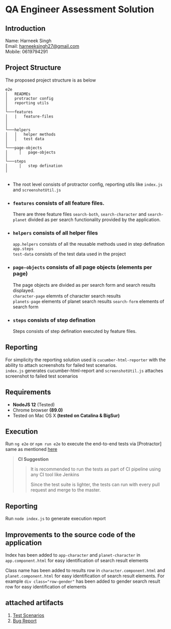 # QA Engineer Assessment Solution

## Introduction

Name: Harneek Singh  
Email: harneeksingh27@gmail.com  
Mobile: 0619794291

## Project Structure
The proposed project structure is as below

```
e2e
│   READMEs
│   protractor config
│   reporting utils
│
└───features
│   |   feature-files   
│ 
│    
└───helpers    
│   │   helper methods
│   │   test data
│   
└───page-objects
│     │   page-objects
│ 
└───steps
│     │   step defination
│ 
                       
```
* The root level consists of protractor config, reporting utils like ```index.js``` and ```screenshotUtil.js```  

* ### ```features``` consists of all feature files.   
    There are three feature files ```search-both```, ```search-character``` and ```search-planet``` divided as per search functionality provided by the application.  

* ### ```helpers``` consists of all helper files  
    ```app.helpers``` consists of all the reusable methods used in step defination ```app.steps```   
    ```test-data``` consists of the test data used in the project  

* ### ```page-objects``` consists of all page objects (elements per page)  
    The page objects are divided as per search form and search results displayed.  
    ```character-page``` elemnts of character search results  
    ```planets-page``` elements of planet search results
    ```search-form``` elements of search form  


* ### ```steps``` consists of step defination
    Steps consists of step defination executed by feature files.

## Reporting
For simplicity the reporting solution used is ```cucumber-html-reporter``` with the ability to attach screenshots for failed test scenarios.  
```index.js``` generates cucumber-html-report and ```screenshotUtil.js``` attaches screenshot to failed test scenarios


## Requirements
* **NodeJS 12** (Tested)
* Chrome browser **(89.0)**
* Tested on Mac OS X **(tested on Catalina & BigSur)**  

## Execution  
Run `ng e2e` or `npm run e2e` to execute the end-to-end tests via [Protractor] same as mentioned [here](./README.md)

> **CI Suggestion** 
>> It is recommended to run the tests as part of CI pipeline using any CI tool like Jenkins  
>>
>> Since the test suite is lighter, the tests can run with every pull request and merge to the master.

## Reporting  
Run ```node index.js``` to generate execution report

## Improvements to the source code of the application  
Index has been added to ```app-character``` and ```planet-character``` in ```app.component.html``` for easy identification of search result elements  

Class name has been added to results row in ```character.component.html``` and ```planet.component.html``` for easy identification of search result elements. For example ```div class="row-gender"``` has been added to gender search result row for easy identification of elements  

## attached artifacts
1. [Test Scenarios](./TEST-SCENARIOS.md)
2. [Bug Report](./BUG_REPORT.md)    